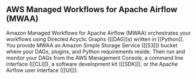 ## AWS Managed Workflows for Apache Airflow (MWAA)

Amazon Managed Workflows for Apache Airflow (MWAA) orchestrates your workflows using Directed Acyclic Graphs ([[DAG]]s) written in [[Python]]. You provide MWAA an Amazon Simple Storage Service ([[S3]]) bucket where your DAGs, plugins, and Python requirements reside. Then run and monitor your DAGs from the AWS Management Console, a command line interface ([[CLI]]), a software development kit ([[SDK]]), or the Apache Airflow user interface ([[UI]]).